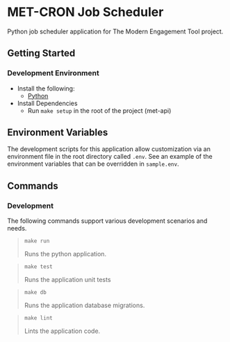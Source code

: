 # MET-CRON Job Scheduler

Python job scheduler application for The Modern Engagement Tool project.

## Getting Started

### Development Environment
* Install the following:
    - [Python](https://www.python.org/)
* Install Dependencies
    - Run `make setup` in the root of the project (met-api)

## Environment Variables

The development scripts for this application allow customization via an environment file in the root directory called `.env`. See an example of the environment variables that can be overridden in `sample.env`.

## Commands

### Development

The following commands support various development scenarios and needs.


> `make run`
>
> Runs the python application.  

> `make test`
>
> Runs the application unit tests<br>

> `make db`
>
> Runs the application database migrations.

> `make lint`
>
> Lints the application code.